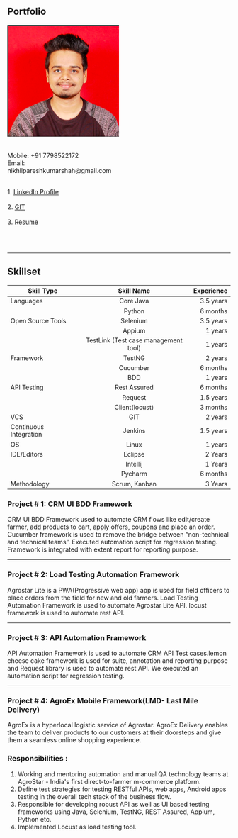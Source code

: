 ## Portfolio

<div class="row" style="height:500px">
<div class="column" style="width:50%">
  <img src="/images/logo.png" alt="Avatar" style="width:300px"><br>
  <br>
  <p>
   Mobile: +91 7798522172<br>
   Email:  nikhilpareshkumarshah@gmail.com
  </p>
 </div>
 <div class=“column” style=“width:50%“>
   <br>
  1. <a href="https://www.linkedin.com/in/nikhil-shah-227b95b5/">LinkedIn Profile</a> <br><br>
  2. <a href="https://github.com/nike14/">GIT</a><br><br>
  3. <a href="https://drive.google.com/open?id=1hIxFzQKkWRl8gPaGKS5buvg3dNquyLVQ">Resume</a>
</div>
</div>

---

## Skillset

| Skill Type | Skill Name | Experience |  
|-----------|:-----------:|-----------:| 
| Languages | Core Java | 3.5 years |
| | Python | 6 months |
| Open Source Tools | Selenium | 3.5 years |
|| Appium | 1 years |
|| TestLink (Test case management tool) | 1 years |
| Framework | TestNG | 2 years |
| | Cucumber | 6 months |
|| BDD | 1 years |
| API Testing | Rest Assured | 6 months |
|| Request | 1.5 years | 
|| Client(locust) | 3 months |
| VCS | GIT | 2 years |
| Continuous Integration | Jenkins | 1.5 years |
| OS | Linux | 1 years |
| IDE/Editors | Eclipse | 2 Years |
| | Intellij | 1 Years |
|| Pycharm| 6 months |
| Methodology| Scrum, Kanban | 3 Years |


### Project # 1: CRM UI BDD Framework

CRM UI BDD Framework used to automate CRM flows like edit/create farmer, add products to cart, apply offers, coupons and place an order. Cucumber framework is used to remove the bridge between “​non-technical and technical teams​”. Executed automation script for ​regression testing​. Framework is integrated with​ extent report​ for reporting purpose.

---

### Project # 2: Load Testing Automation Framework

Agrostar Lite is a PWA(Progressive web app) app is used for ​field officers to place orders from the field for new and old farmers. ​Load Testing Automation Framework is used to automate Agrostar Lite API. locust framework is used to automate rest API.

---
### Project # 3: API Automation Framework

API Automation Framework is used to automate CRM ​API Test cases. ​lemon cheese cake framework ​is used for​ ​suite, annotation and reporting purpose and ​Request library is used to automate rest API.​ ​We executed an automation script for regression testing.

---

### Project # 4: AgroEx Mobile Framework(LMD- Last Mile Delivery)

AgroEx is a hyperlocal logistic service of Agrostar. AgroEx Delivery enables the team to deliver products to our customers at their doorsteps and give them a seamless online shopping experience.



### Responsibilities​ : 
1. Working and mentoring automation and manual QA technology teams at AgroStar - India's first direct-to-farmer m-commerce platform. 
2. Define test strategies for testing RESTful APIs, web apps, Android apps testing in the overall tech stack of the business flow. 
3. Responsible for developing robust API as well as UI based testing frameworks using Java, Selenium, TestNG, REST Assured, Appium, Python etc. 
4. Implemented Locust as load testing tool.

